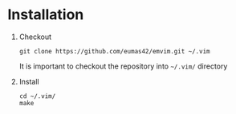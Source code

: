 # Installation

1. Checkout

   ```
   git clone https://github.com/eumas42/emvim.git ~/.vim
   ```

   It is important to checkout the repository into `~/.vim/` directory

2. Install

   ```
   cd ~/.vim/
   make
   ```



